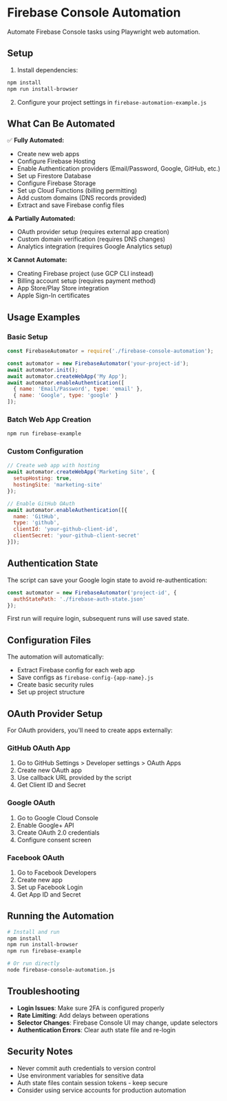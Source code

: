 # Firebase Console Automation

Automate Firebase Console tasks using Playwright web automation.

## Setup

1. Install dependencies:
```bash
npm install
npm run install-browser
```

2. Configure your project settings in `firebase-automation-example.js`

## What Can Be Automated

✅ **Fully Automated:**
- Create new web apps
- Configure Firebase Hosting
- Enable Authentication providers (Email/Password, Google, GitHub, etc.)
- Set up Firestore Database
- Configure Firebase Storage
- Set up Cloud Functions (billing permitting)
- Add custom domains (DNS records provided)
- Extract and save Firebase config files

⚠️ **Partially Automated:**
- OAuth provider setup (requires external app creation)
- Custom domain verification (requires DNS changes)
- Analytics integration (requires Google Analytics setup)

❌ **Cannot Automate:**
- Creating Firebase project (use GCP CLI instead)
- Billing account setup (requires payment method)
- App Store/Play Store integration
- Apple Sign-In certificates

## Usage Examples

### Basic Setup
```javascript
const FirebaseAutomator = require('./firebase-console-automation');

const automator = new FirebaseAutomator('your-project-id');
await automator.init();
await automator.createWebApp('My App');
await automator.enableAuthentication([
  { name: 'Email/Password', type: 'email' },
  { name: 'Google', type: 'google' }
]);
```

### Batch Web App Creation
```bash
npm run firebase-example
```

### Custom Configuration
```javascript
// Create web app with hosting
await automator.createWebApp('Marketing Site', {
  setupHosting: true,
  hostingSite: 'marketing-site'
});

// Enable GitHub OAuth
await automator.enableAuthentication([{
  name: 'GitHub',
  type: 'github',
  clientId: 'your-github-client-id',
  clientSecret: 'your-github-client-secret'
}]);
```

## Authentication State

The script can save your Google login state to avoid re-authentication:

```javascript
const automator = new FirebaseAutomator('project-id', {
  authStatePath: './firebase-auth-state.json'
});
```

First run will require login, subsequent runs will use saved state.

## Configuration Files

The automation will automatically:
- Extract Firebase config for each web app
- Save configs as `firebase-config-{app-name}.js`
- Create basic security rules
- Set up project structure

## OAuth Provider Setup

For OAuth providers, you'll need to create apps externally:

### GitHub OAuth App
1. Go to GitHub Settings > Developer settings > OAuth Apps
2. Create new OAuth app
3. Use callback URL provided by the script
4. Get Client ID and Secret

### Google OAuth
1. Go to Google Cloud Console
2. Enable Google+ API
3. Create OAuth 2.0 credentials
4. Configure consent screen

### Facebook OAuth
1. Go to Facebook Developers
2. Create new app
3. Set up Facebook Login
4. Get App ID and Secret

## Running the Automation

```bash
# Install and run
npm install
npm run install-browser
npm run firebase-example

# Or run directly
node firebase-console-automation.js
```

## Troubleshooting

- **Login Issues**: Make sure 2FA is configured properly
- **Rate Limiting**: Add delays between operations
- **Selector Changes**: Firebase Console UI may change, update selectors
- **Authentication Errors**: Clear auth state file and re-login

## Security Notes

- Never commit auth credentials to version control
- Use environment variables for sensitive data
- Auth state files contain session tokens - keep secure
- Consider using service accounts for production automation